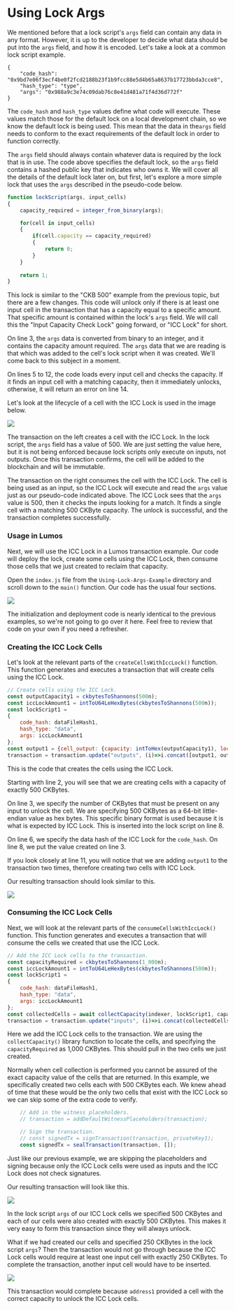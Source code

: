 # Using Lock Args

We mentioned before that a lock script's `args` field can contain any data in any format. However, it is up to the developer to decide what data should be put into the `args` field, and how it is encoded. Let's take a look at a common lock script example.

```text
{
    "code_hash": "0x9bd7e06f3ecf4be0f2fcd2188b23f1b9fcc88e5d4b65a8637b17723bbda3cce8",
    "hash_type": "type",
    "args": "0x988a9c3e74c09dab76c8e41d481a71f4d36d772f"
}
```

The `code_hash` and `hash_type` values define what code will execute. These values match those for the default lock on a local development chain, so we know the default lock is being used. This mean that the data in the`args` field needs to conform to the exact requirements of the default lock in order to function correctly.

The `args` field should always contain whatever data is required by the lock that is in use. The code above specifies the default lock, so the `args` field contains a hashed public key that indicates who owns it. We will cover all the details of the default lock later on, but first, let's explore a more simple lock that uses the `args` described in the pseudo-code below.

```javascript
function lockScript(args, input_cells)
{
    capacity_required = integer_from_binary(args);

    for(cell in input_cells)
    {
        if(cell.capacity == capacity_required)
        {
            return 0;
        }
    }
    
    return 1;
}
```

This lock is similar to the "CKB 500" example from the previous topic, but there are a few changes. This code will unlock only if there is at least one input cell in the transaction that has a capacity equal to a specific amount. That specific amount is contained within the lock's `args` field. We will call this the "Input Capacity Check Lock" going forward, or "ICC Lock" for short.

On line 3, the `args` data is converted from binary to an integer, and it contains the capacity amount required. The `args` data that we are reading is that which was added to the cell's lock script when it was created. We'll come back to this subject in a moment.

On lines 5 to 12, the code loads every input cell and checks the capacity. If it finds an input cell with a matching capacity, then it immediately unlocks, otherwise, it will return an error on line 14.

Let's look at the lifecycle of a cell with the ICC Lock is used in the image below.

![](../.gitbook/assets/lifecycle-explainer.png)

The transaction on the left creates a cell with the ICC Lock. In the lock script, the `args` field has a value of 500. We are just setting the value here, but it is not being enforced because lock scripts only execute on inputs, not outputs. Once this transaction confirms, the cell will be added to the blockchain and will be immutable.

The transaction on the right consumes the cell with the ICC Lock. The cell is being used as an input, so the ICC Lock will execute and read the `args` value just as our pseudo-code indicated above. The ICC Lock sees that the `args` value is 500, then it checks the inputs looking for a match. It finds a single cell with a matching 500 CKByte capacity. The unlock is successful, and the transaction completes successfully.

### Usage in Lumos

Next, we will use the ICC Lock in a Lumos transaction example. Our code will deploy the lock, create some cells using the ICC Lock, then consume those cells that we just created to reclaim that capacity.

Open the `index.js` file from the `Using-Lock-Args-Example` directory and scroll down to the `main()` function. Our code has the usual four sections.

![](../.gitbook/assets/example-flow.png)

The initialization and deployment code is nearly identical to the previous examples, so we're not going to go over it here. Feel free to review that code on your own if you need a refresher.

### Creating the ICC Lock Cells

Let's look at the relevant parts of the `createCellsWithIccLock()` function. This function generates and executes a transaction that will create cells using the ICC Lock.

```javascript
// Create cells using the ICC Lock.
const outputCapacity1 = ckbytesToShannons(500n);
const iccLockAmount1 = intToU64LeHexBytes(ckbytesToShannons(500n));
const lockScript1 =
{
	code_hash: dataFileHash1,
	hash_type: "data",
	args: iccLockAmount1
};
const output1 = {cell_output: {capacity: intToHex(outputCapacity1), lock: lockScript1, type: null}, data: "0x"};
transaction = transaction.update("outputs", (i)=>i.concat([output1, output1]));
```

This is the code that creates the cells using the ICC Lock.

Starting with line 2, you will see that we are creating cells with a capacity of exactly 500 CKBytes.

On line 3, we specify the number of CKBytes that must be present on any input to unlock the cell. We are specifying 500 CKBytes as a 64-bit little-endian value as hex bytes. This specific binary format is used because it is what is expected by ICC Lock. This is inserted into the lock script on line 8.

On line 6, we specify the data hash of the ICC Lock for the `code_hash`. On line 8, we put the value created on line 3.

If you look closely at line 11, you will notice that we are adding `output1` to the transaction two times, therefore creating two cells with ICC Lock.

Our resulting transaction should look similar to this.

![](../.gitbook/assets/create-transaction-structure%20%282%29.png)

### Consuming the ICC Lock Cells

Next, we will look at the relevant parts of the `consumeCellsWithIccLock()` function. This function generates and executes a transaction that will consume the cells we created that use the ICC Lock.

```javascript
// Add the ICC Lock cells to the transaction. 
const capacityRequired = ckbytesToShannons(1_000n);
const iccLockAmount1 = intToU64LeHexBytes(ckbytesToShannons(500n));
const lockScript1 =
{
	code_hash: dataFileHash1,
	hash_type: "data",
	args: iccLockAmount1
};
const collectedCells = await collectCapacity(indexer, lockScript1, capacityRequired);
transaction = transaction.update("inputs", (i)=>i.concat(collectedCells.inputCells));
```

Here we add the ICC Lock cells to the transaction. We are using the `collectCapacity()` library function to locate the cells, and specifying the `capacityRequired` as 1,000 CKBytes. This should pull in the two cells we just created.

Normally when cell collection is performed you cannot be assured of the exact capacity value of the cells that are returned. In this example, we specifically created two cells each with 500 CKBytes each. We knew ahead of time that these would be the only two cells that exist with the ICC Lock so we can skip some of the extra code to verify. 

```javascript
	// Add in the witness placeholders.
	// transaction = addDefaultWitnessPlaceholders(transaction);

	// Sign the transaction.
	// const signedTx = signTransaction(transaction, privateKey1);
	const signedTx = sealTransaction(transaction, []);
```

Just like our previous example, we are skipping the placeholders and signing because only the ICC Lock cells were used as inputs and the ICC Lock does not check signatures.

Our resulting transaction will look like this.

![](../.gitbook/assets/consume-transaction-structure%20%281%29.png)

In the lock script `args` of our ICC Lock cells we specified 500 CKBytes and each of our cells were also created with exactly 500 CKBytes. This makes it very easy to form this transaction since they will always unlock.

What if we had created our cells and specified 250 CKBytes in the lock script `args`? Then the transaction would not go through because the ICC Lock cells would require at least one input cell with exactly 250 CKBytes. To complete the transaction, another input cell would have to be inserted.

![](../.gitbook/assets/consume-transaction-structure-2%20%281%29.png)

This transaction would complete because `address1` provided a cell with the correct capacity to unlock the ICC Lock cells.




